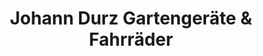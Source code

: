 ---
title: "Johann Durz Gartengeräte & Fahrräder"
url: /neusaess/johann-durz-gartengeraete-und-fahrraeder/
shop: Fahrrad
---